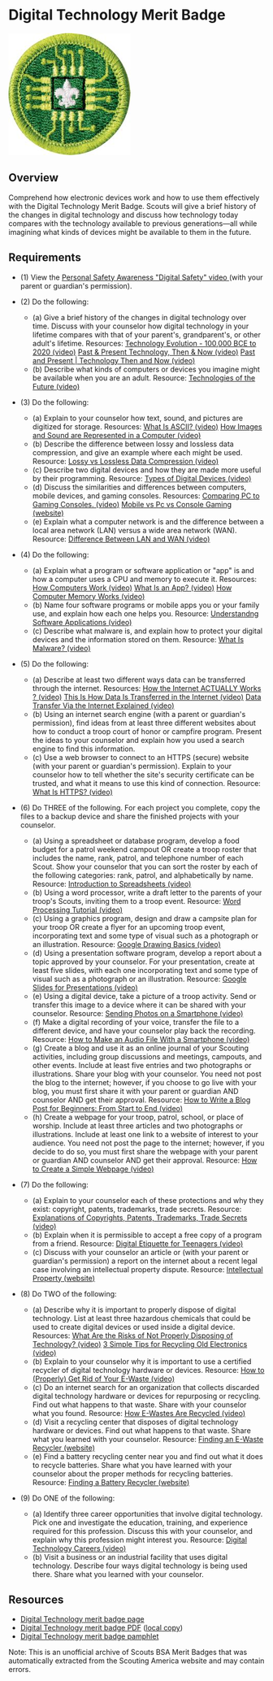 

# Digital Technology Merit Badge

![Digital Technology Merit Badge](images/digital-technology-merit-badge.jpg)

## Overview



Comprehend how electronic devices work and how to use them effectively with the Digital Technology Merit Badge. Scouts will give a brief history of the changes in digital technology and discuss how technology today compares with the technology available to previous generations—all while imagining what kinds of devices might be available to them in the future.

## Requirements

* (1) View the [Personal Safety Awareness "Digital Safety" video ](https://www.scouting.org/training/youth-protection/scouts-bsa/)(with your parent or guardian's permission).
* (2) Do the following:
    * (a) Give a brief history of the changes in digital technology over time. Discuss with your counselor how digital technology in your lifetime compares with that of your parent's, grandparent's, or other adult's lifetime. Resources: [Technology Evolution - 100,000 BCE to 2020 (video)](https://youtu.be/IJM3yuIDDPQ?si=7uQQJs6mbXI7sRHF) [Past & Present Technology, Then & Now (video)](https://youtu.be/IKLVSxhkZeg?si=jzzto-HMQ-Xzl-MT) [Past and Present | Technology Then and Now (video)](https://youtu.be/DENG7Q7VRgo?si=giprDI8VZC04gldJ)
    * (b) Describe what kinds of computers or devices you imagine might be available when you are an adult. Resource: [Technologies of the Future (video)](https://youtu.be/v942xxcJWlA?si=61vZc5bgAiTD_7Oa)


* (3) Do the following:
    * (a) Explain to your counselor how text, sound, and pictures are digitized for storage. Resources: [What Is ASCII? (video)](https://youtu.be/zB85kTs-sEw?si=zbhOXnxeEGM-vhAs) [How Images and Sound are Represented in a Computer (video)](https://youtu.be/pmY7pOQCOr8?si=RcB32mhzHzjhNHtM)
    * (b) Describe the difference between lossy and lossless data compression, and give an example where each might be used. Resource: [Lossy vs Lossless Data Compression (video)](https://www.youtube.com/watch?v=X88vxU2o4f0)
    * (c) Describe two digital devices and how they are made more useful by their programming. Resource: [Types of Digital Devices (video)](https://youtu.be/2NpRkV1qLDY?si=ivYUBEzE_xQYi6Ka)
    * (d) Discuss the similarities and differences between computers, mobile devices, and gaming consoles. Resources: [Comparing PC to Gaming Consoles. (video)](https://www.youtube.com/shorts/UdkG0NZTJak) [Mobile vs Pc vs Console Gaming (website)](https://techousegames.com/mobile-vs-pc-vs-console-gaming/)
    * (e) Explain what a computer network is and the difference between a local area network (LAN) versus a wide area network (WAN). Resource: [Difference Between LAN and WAN (video)](https://youtu.be/aHJElrgj6UA)


* (4) Do the following:
    * (a) Explain what a program or software application or "app" is and how a computer uses a CPU and memory to execute it. Resources: [How Computers Work (video)](https://www.youtube.com/watch?v=DKGZlaPlVLY) [What Is an App? (video)](https://youtu.be/3gMOYZoMtEs?si=bVq_MqhT-LMeDH1E) [How Computer Memory Works (video)](https://youtu.be/p3q5zWCw8J4?si=6qaC9vmHQDuMQjWW)
    * (b) Name four software programs or mobile apps you or your family use, and explain how each one helps you. Resource: [Understandng Software Applications (video)](https://www.youtube.com/watch?v=3gMOYZoMtEs)
    * (c) Describe what malware is, and explain how to protect your digital devices and the information stored on them. Resource: [What Is Malware? (video)](https://www.youtube.com/watch?v=NMYbkzjI5EY)


* (5) Do the following:
    * (a) Describe at least two different ways data can be transferred through the internet. Resources: [How the Internet ACTUALLY Works ? (video)](https://youtu.be/ge05p3GV3SI?si=ZnZmRf_R6RICJ4Ed) [This Is How Data Is Transferred in the Internet (video)](https://youtube.com/shorts/lylaitbZB70?si=Jq_-Z0aSSn6gvok4) [Data Transfer Via the Internet Explained (video)](https://youtu.be/kZTF7wIykk4?si=u-zUEl43v9dBXRwr)
    * (b) Using an internet search engine (with a parent or guardian's permission), find ideas from at least three different websites about how to conduct a troop court of honor or campfire program. Present the ideas to your counselor and explain how you used a search engine to find this information.
    * (c) Use a web browser to connect to an HTTPS (secure) website (with your parent or guardian's permission). Explain to your counselor how to tell whether the site's security certificate can be trusted, and what it means to use this kind of connection. Resource: [What Is HTTPS? (video)](https://www.youtube.com/watch?v=3j64UNXALHo)


* (6) Do THREE of the following. For each project you complete, copy the files to a backup device and share the finished projects with your counselor.
    * (a) Using a spreadsheet or database program, develop a food budget for a patrol weekend campout OR create a troop roster that includes the name, rank, patrol, and telephone number of each Scout. Show your counselor that you can sort the roster by each of the following categories: rank, patrol, and alphabetically by name. Resource: [Introduction to Spreadsheets (video)](https://www.youtube.com/watch?v=VFp6Yufsg-Q)
    * (b) Using a word processor, write a draft letter to the parents of your troop's Scouts, inviting them to a troop event. Resource: [Word Processing Tutorial (video)](https://www.youtube.com/watch?v=lrw5t7-Tzb8)
    * (c) Using a graphics program, design and draw a campsite plan for your troop OR create a flyer for an upcoming troop event, incorporating text and some type of visual such as a photograph or an illustration. Resource: [Google Drawing Basics (video)](https://youtu.be/eSU0JbxWpoc?si=Ry7E0T6yO3djUivs)
    * (d) Using a presentation software program, develop a report about a topic approved by your counselor. For your presentation, create at least five slides, with each one incorporating text and some type of visual such as a photograph or an illustration. Resource: [Google Slides for Presentations (video)](https://www.youtube.com/watch?v=7vSnesQDLBE)
    * (e) Using a digital device, take a picture of a troop activity. Send or transfer this image to a device where it can be shared with your counselor. Resource: [Sending Photos on a Smartphone (video)](https://www.youtube.com/watch?v=0Tc5Jmx5O1g)
    * (f) Make a digital recording of your voice, transfer the file to a different device, and have your counselor play back the recording. Resource: [How to Make an Audio File With a Smartphone (video)](https://www.youtube.com/watch?v=9x4ZtNuB1ik)
    * (g) Create a blog and use it as an online journal of your Scouting activities, including group discussions and meetings, campouts, and other events. Include at least five entries and two photographs or illustrations. Share your blog with your counselor. You need not post the blog to the internet; however, if you choose to go live with your blog, you must first share it with your parent or guardian AND counselor AND get their approval. Resource: [How to Write a Blog Post for Beginners: From Start to End (video)](https://youtu.be/KkKp56E6UVo?si=KC9FQG9OrMaLMRys)
    * (h) Create a webpage for your troop, patrol, school, or place of worship. Include at least three articles and two photographs or illustrations. Include at least one link to a website of interest to your audience. You need not post the page to the internet; however, if you decide to do so, you must first share the webpage with your parent or guardian AND counselor AND get their approval. Resource: [How to Create a Simple Webpage (video)](https://www.youtube.com/watch?v=BBcq9abR9Es)


* (7) Do the following:
    * (a) Explain to your counselor each of these protections and why they exist: copyright, patents, trademarks, trade secrets. Resource: [Explanations of Copyrights, Patents, Trademarks, Trade Secrets (video)](https://www.youtube.com/watch?v=LyQOf5bqdzo)
    * (b) Explain when it is permissible to accept a free copy of a program from a friend. Resource: [Digital Etiquette for Teenagers (video)](https://youtu.be/DzsgYoc-qNc?si=kO8fIsXs2p7Fa7GP)
    * (c) Discuss with your counselor an article or (with your parent or guardian's permission) a report on the internet about a recent legal case involving an intellectual property dispute. Resource: [Intellectual Property (website)](https://www.reuters.com/legal/intellectual-property/)


* (8) Do TWO of the following:
    * (a) Describe why it is important to properly dispose of digital technology. List at least three hazardous chemicals that could be used to create digital devices or used inside a digital device. Resources: [What Are the Risks of Not Properly Disposing of Technology? (video)](https://youtu.be/9ZW0AZZ_0Wg?si=xZXCX_jNjp0RTn2i) [3 Simple Tips for Recycling Old Electronics (video)](https://youtu.be/HmEhTIMfZiI?si=gG-ytCg1jxlaC3q_)
    * (b) Explain to your counselor why it is important to use a certified recycler of digital technology hardware or devices. Resource: [How to (Properly) Get Rid of Your E-Waste (video)](https://youtu.be/IIM9-kBRh1A?si=WMptMoGNeXFlZHpI)
    * (c) Do an internet search for an organization that collects discarded digital technology hardware or devices for repurposing or recycling. Find out what happens to that waste. Share with your counselor what you found. Resource: [How E-Wastes Are Recycled (video)](https://www.youtube.com/watch?v=w0ikFMTuS9c)
    * (d) Visit a recycling center that disposes of digital technology hardware or devices. Find out what happens to that waste. Share what you learned with your counselor. Resource: [Finding an E-Waste Recycler (website)](https://e-stewards.org/find-a-recycler/)
    * (e) Find a battery recycling center near you and find out what it does to recycle batteries. Share what you have learned with your counselor about the proper methods for recycling batteries. Resource: [Finding a Battery Recycler (website)](https://www.recyclerfinder.com/)


* (9) Do ONE of the following:
    * (a) Identify three career opportunities that involve digital technology. Pick one and investigate the education, training, and experience required for this profession. Discuss this with your counselor, and explain why this profession might interest you. Resource: [Digital Technology Careers (video)](https://career.albany.edu/videos/digital-technology/)
    * (b) Visit a business or an industrial facility that uses digital technology. Describe four ways digital technology is being used there. Share what you learned with your counselor.




## Resources

- [Digital Technology merit badge page](https://www.scouting.org/merit-badges/digital-technology/)
- [Digital Technology merit badge PDF](https://filestore.scouting.org/filestore/Merit_Badge_ReqandRes/Pamphlets/Digital%20Technology.pdf) ([local copy](files/digital-technology-merit-badge.pdf))
- [Digital Technology merit badge pamphlet](https://www.scoutshop.org/bsa-digital-technology-merit-badge-pamphlet-661587.html)

Note: This is an unofficial archive of Scouts BSA Merit Badges that was automatically extracted from the Scouting America website and may contain errors.